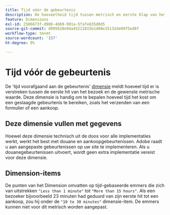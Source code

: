 ```yaml
---
title: Tijd vóór de gebeurtenis
description: De hoeveelheid tijd tussen metrisch en eerste klap van het bezoek.
feature: Dimensions
exl-id: 2586673f-d908-4b69-901a-5fafe635d0d5
source-git-commit: d095628e94a45221815b1d08e35132de09f5ed8f
workflow-type: tm+mt
source-wordcount: '157'
ht-degree: 0%

---
```


# Tijd vóór de gebeurtenis

De &#39;tijd voorafgaand aan de gebeurtenis&#39; [dimensie](overview.md) meldt hoeveel tijd er is verstreken tussen de eerste hit van het bezoek en de gewenste metrische waarde. Deze dimensie is handig om te bepalen hoeveel tijd het kost om een geslaagde gebeurtenis te bereiken, zoals het verzenden van een formulier of een aankoop.

## Deze dimensie vullen met gegevens

Hoewel deze dimensie technisch uit de doos voor alle implementaties werkt, werkt het best met douane en aankoopgebeurtenissen. Adobe raadt u aan aangepaste gebeurtenissen op uw site te implementeren. Als u douanegebeurtenissen uitvoert, wordt geen extra implementatie vereist voor deze dimensie.

## Dimension-items

De punten van het Dimension omvatten op tijd-gebaseerde emmers die zich van uitstrekken `"Less than 1 minute"` tot `"More than 15 hours"`. Als een bezoeker bijvoorbeeld 23 minuten had geduurd van zijn eerste hit tot een aankoop, zou hij onder de `"10 to 30 minutes"` dimensie-item. De emmers kunnen niet voor dit metrisch worden aangepast.
